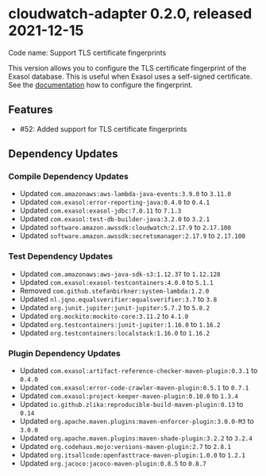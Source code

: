 # cloudwatch-adapter 0.2.0, released 2021-12-15

Code name: Support TLS certificate fingerprints

This version allows you to configure the TLS certificate fingerprint of the Exasol database. This is useful when Exasol uses a self-signed certificate. See the [documentation](../../README.md#store-credentials-in-aws-secrets-manager) how to configure the fingerprint.

## Features

* #52: Added support for TLS certificate fingerprints

## Dependency Updates

### Compile Dependency Updates

* Updated `com.amazonaws:aws-lambda-java-events:3.9.0` to `3.11.0`
* Updated `com.exasol:error-reporting-java:0.4.0` to `0.4.1`
* Updated `com.exasol:exasol-jdbc:7.0.11` to `7.1.3`
* Updated `com.exasol:test-db-builder-java:3.2.0` to `3.2.1`
* Updated `software.amazon.awssdk:cloudwatch:2.17.9` to `2.17.100`
* Updated `software.amazon.awssdk:secretsmanager:2.17.9` to `2.17.100`

### Test Dependency Updates

* Updated `com.amazonaws:aws-java-sdk-s3:1.12.37` to `1.12.128`
* Updated `com.exasol:exasol-testcontainers:4.0.0` to `5.1.1`
* Removed `com.github.stefanbirkner:system-lambda:1.2.0`
* Updated `nl.jqno.equalsverifier:equalsverifier:3.7` to `3.8`
* Updated `org.junit.jupiter:junit-jupiter:5.7.2` to `5.8.2`
* Updated `org.mockito:mockito-core:3.11.2` to `4.1.0`
* Updated `org.testcontainers:junit-jupiter:1.16.0` to `1.16.2`
* Updated `org.testcontainers:localstack:1.16.0` to `1.16.2`

### Plugin Dependency Updates

* Updated `com.exasol:artifact-reference-checker-maven-plugin:0.3.1` to `0.4.0`
* Updated `com.exasol:error-code-crawler-maven-plugin:0.5.1` to `0.7.1`
* Updated `com.exasol:project-keeper-maven-plugin:0.10.0` to `1.3.4`
* Updated `io.github.zlika:reproducible-build-maven-plugin:0.13` to `0.14`
* Updated `org.apache.maven.plugins:maven-enforcer-plugin:3.0.0-M3` to `3.0.0`
* Updated `org.apache.maven.plugins:maven-shade-plugin:3.2.2` to `3.2.4`
* Updated `org.codehaus.mojo:versions-maven-plugin:2.7` to `2.8.1`
* Updated `org.itsallcode:openfasttrace-maven-plugin:1.0.0` to `1.2.1`
* Updated `org.jacoco:jacoco-maven-plugin:0.8.5` to `0.8.7`
